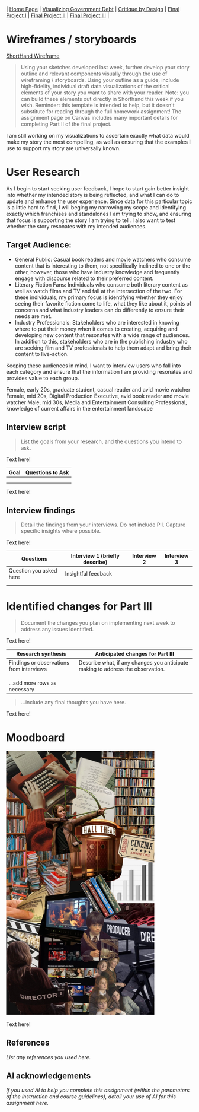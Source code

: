 | [Home Page](https://natashapawar.github.io/dataviz-portfolio/) | [Visualizing Government Debt](https://natashapawar.github.io/dataviz-portfolio/visualizing-government-debt) | [Critique by Design](https://natashapawar.github.io/dataviz-portfolio/critique-by-design) | [Final Project I](https://natashapawar.github.io/dataviz-portfolio/final-project-part-one) | [Final Project II](https://natashapawar.github.io/dataviz-portfolio/final-project-part-two) | [Final Project III](https://natashapawar.github.io/dataviz-portfolio/final-project-part-three) |

# Wireframes / storyboards

[ShortHand Wireframe](https://preview.shorthand.com/zed4GBSSytJbY5e1/responsive/desktop)

> Using your sketches developed last week, further develop your story outline and relevant components visually through the use of wireframing / storyboards. Using your outline as a guide, include high-fidelity, individual draft data visualizations of the critical elements of your story you want to share with your reader. Note: you can build these elements out directly in Shorthand this week if you wish.  Reminder: this template is intended to help, but it doesn't substitute for reading through the full homework assignment!  The assignment page on Canvas includes many important details for completing Part II of the final project. 

I am still working on my visualizations to ascertain exactly what data would make my story the most compelling, as well as ensuring that the examples I use to support my story are universally known.

# User Research 

As I begin to start seeking user feedback, I hope to start gain better insight into whether my intended story is being reflected, and what I can do to update and enhance the user experience. Since data for this particular topic is a little hard to find, I will beging my narrowing my scope and identifying exactly which franchises and standalones I am trying to show, and ensuring that focus is supporting the story I am trying to tell. I also want to test whether the story resonates with my intended audiences.

## Target Audience:

- General Public: Casual book readers and movie watchers who consume content that is interesting to them, not specifically inclined to one or the other, however, those who have industry knowledge and frequently engage with discourse related to their preferred content. 
- Literary Fiction Fans: Individuals who consume both literary content as well as watch films and TV and fall at the intersection of the two. For these individuals, my primary focus is identifying whether they enjoy seeing their favorite fiction come to life, what they like about it, points of concerns and what industry leaders can do differently to ensure their needs are met.
- Industry Professionals: Stakeholders who are interested in knowing where to put their money when it comes to creating, acquiring and developing new content that resonates with a wide range of audiences. In addition to this, stakeholders who are in the publishing industry who are seeking film and TV professionals to help them adapt and bring their content to live-action.

Keeping these audiences in mind, I want to interview users who fall into each category and ensure that the information I am providing resonates and provides value to each group.

Female, early 20s, graduate student, casual reader and avid movie watcher 
Female, mid 20s, Digital Production Executive, avid book reader and movie watcher
Male, mid 30s, Media and Entertainment Consulting Professional, knowledge of current affairs in the entertainment landscape 

## Interview script
> List the goals from your research, and the questions you intend to ask. 

Text here!

| Goal | Questions to Ask |
|------|------------------|
|      |                  |
|      |                  |
|      |                  |


Text here!

## Interview findings
> Detail the findings from your interviews.  Do not include PII.  Capture specific insights where possible.

Text here!

| Questions               | Interview 1 (briefly describe) | Interview 2 | Interview 3 |
|-------------------------|--------------------------------|-------------|-------------|
| Question you asked here | Insightful feedback            |             |             |
|                         |                                |             |             |
|                         |                                |             |             |


# Identified changes for Part III
> Document the changes you plan on implementing next week to address any issues identified.  

Text here!

| Research synthesis                       | Anticipated changes for Part III                                                |
|------------------------------------------|---------------------------------------------------------------------------------|
| Findings or observations from interviews | Describe what, if any changes you anticipate making to address the observation. |
|                                          |                                                                                 |
|                                          |                                                                                 |
|                                          |                                                                                 |
| ...add more rows as necessary            |                                                                                 |

> ...include any final thoughts you have here. 

Text here!

# Moodboard
<img src="IMG_5657.JPG" width="400"/>
 
Text here!

## References
_List any references you used here._

## AI acknowledgements
_If you used AI to help you complete this assignment (within the parameters of the instruction and course guidelines), detail your use of AI for this assignment here._

